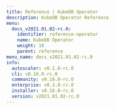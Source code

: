 ```yaml
---
title: Reference | KubeDB Operator
description: KubeDB Operator Reference
menu:
  docs_v2021.01.02-rc.0:
    identifier: reference-operator
    name: KubeDB Operator
    weight: 10
    parent: reference
menu_name: docs_v2021.01.02-rc.0
info:
  autoscaler: v0.1.0-rc.0
  cli: v0.16.0-rc.0
  community: v0.16.0-rc.0
  enterprise: v0.3.0-rc.0
  installer: v0.16.0-rc.0
  version: v2021.01.02-rc.0
---
```


